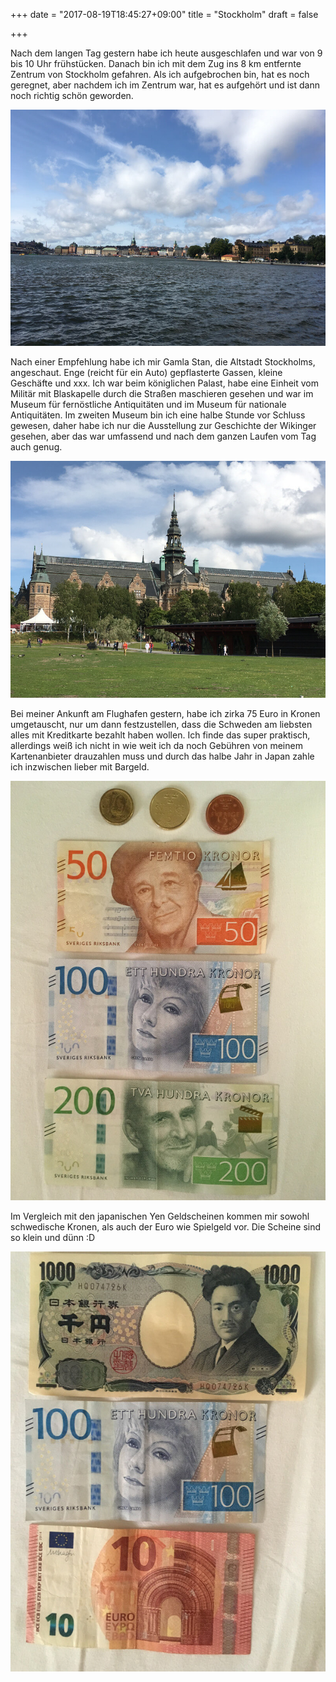 +++
date = "2017-08-19T18:45:27+09:00"
title = "Stockholm"
draft = false

+++

Nach dem langen Tag gestern habe ich heute ausgeschlafen und war von 9 bis 10
Uhr frühstücken. Danach bin ich mit dem Zug ins 8 km entfernte Zentrum von
Stockholm gefahren. Als ich aufgebrochen bin, hat es noch geregnet, aber nachdem
ich im Zentrum war, hat es aufgehört und ist dann noch richtig schön geworden.

![Stockholm](/img/2017_08_19/stockholm.jpg)

Nach einer Empfehlung habe ich mir Gamla Stan, die Altstadt Stockholms,
angeschaut. Enge (reicht für ein Auto) gepflasterte Gassen, kleine Geschäfte und
xxx. Ich war beim königlichen Palast, habe eine Einheit vom Militär mit
Blaskapelle durch die Straßen maschieren gesehen und war im Museum für
fernöstliche Antiquitäten und im Museum für nationale Antiquitäten. Im zweiten
Museum bin ich eine halbe Stunde vor Schluss gewesen, daher habe ich nur die
Ausstellung zur Geschichte der Wikinger gesehen, aber das war umfassend und nach
dem ganzen Laufen vom Tag auch genug.

![Park](/img/2017_08_19/museum.jpg)

Bei meiner Ankunft am Flughafen gestern, habe ich zirka 75 Euro in Kronen
umgetauscht, nur um dann festzustellen, dass die Schweden am liebsten alles mit
Kreditkarte bezahlt haben wollen. Ich finde das super praktisch, allerdings weiß
ich nicht in wie weit ich da noch Gebühren von meinem Kartenanbieter drauzahlen
muss und durch das halbe Jahr in Japan zahle ich inzwischen lieber mit Bargeld.

![Park](/img/2017_08_19/kronen.jpg)

Im Vergleich mit den japanischen Yen Geldscheinen kommen mir sowohl schwedische
Kronen, als auch der Euro wie Spielgeld vor. Die Scheine sind so klein und dünn :D

![Park](/img/2017_08_19/comparison.jpg)
